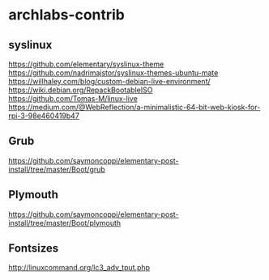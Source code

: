 # archlabs-contrib


## syslinux
https://github.com/elementary/syslinux-theme \
https://github.com/nadrimajstor/syslinux-themes-ubuntu-mate \
https://willhaley.com/blog/custom-debian-live-environment/ \
https://wiki.debian.org/RepackBootableISO \
https://github.com/Tomas-M/linux-live \
https://medium.com/@WebReflection/a-minimalistic-64-bit-web-kiosk-for-rpi-3-98e460419b47

## Grub
https://github.com/saymoncoppi/elementary-post-install/tree/master/Boot/grub

## Plymouth
https://github.com/saymoncoppi/elementary-post-install/tree/master/Boot/plymouth

## Fontsizes
http://linuxcommand.org/lc3_adv_tput.php
